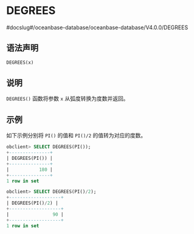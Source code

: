 DEGREES 
============================
#docslug#/oceanbase-database/oceanbase-database/V4.0.0/DEGREES


语法声明 
-------------------------

```sql
DEGREES(x)
```



说明 
-----------------------

`DEGREES()` 函数将参数 `x` 从弧度转换为度数并返回。

示例 
-----------------------

如下示例分别将 `PI()` 的值和 `PI()/2` 的值转为对应的度数。

```sql
obclient> SELECT DEGREES(PI());
+---------------+
| DEGREES(PI()) |
+---------------+
|           180 |
+---------------+
1 row in set 

obclient> SELECT DEGREES(PI()/2);
+-------------------+
| DEGREES(PI()/2) |
+-------------------+
|                90 |
+-------------------+
1 row in set
```


